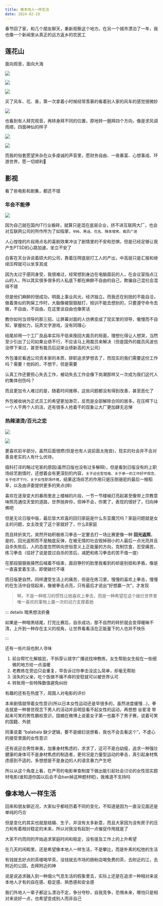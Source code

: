 ```yaml
---
title: 像本地人一样生活
date: 2024-02-19
---
```


春节回了家，和几个朋友聊天，重新观察这个地方。在另一个城市漂泊了一年，我也像一个新闻里从真正的远方返乡的农民工

## 莲花山

面向观音，面向大海

![](https://kingan-md-img.oss-cn-guangzhou.aliyuncs.com/blog/20240219141123299.jpg?x-oss-process=image/format,webp/resize,w_640)

![](https://kingan-md-img.oss-cn-guangzhou.aliyuncs.com/blog/20240219134902999.jpg?x-oss-process=image/format,webp/resize,w_640)

![](https://kingan-md-img.oss-cn-guangzhou.aliyuncs.com/blog/20240219134812570.jpg?x-oss-process=image/format,webp/resize,w_640)

买了风车、花、香，第一次拿着小时候经常羡慕的看着别人家的风车的感觉很微妙

![](https://kingan-md-img.oss-cn-guangzhou.aliyuncs.com/blog/20240219134835932.jpg?x-oss-process=image/format,webp/resize,w_640)

也看到有人拜完观音，再转身拜不同的位置，原地转一圈拜四个方向，像是求风调雨顺，四面神仙的样子

![](https://kingan-md-img.oss-cn-guangzhou.aliyuncs.com/blog/20240219134829050.jpg?x-oss-process=image/format,webp/resize,w_640)

![](https://kingan-md-img.oss-cn-guangzhou.aliyuncs.com/blog/20240219134842268.jpg?x-oss-process=image/format,webp/resize,w_640)

而我的俗套愿望夹杂在众多虔诚的声音里，愿财务自由、一夜暴富、心想事成、环游世界，愿一切顺利🙏

## 影视

看了些电影和剧集，都还不错

### 年会不能停

![](https://kingan-md-img.oss-cn-guangzhou.aliyuncs.com/blog/20240224123803923.png?x-oss-process=image/format,webp/resize,w_720)

因为自己就在国内IT行业搬砖，就算只是混在底层企业，挤不进互联网大厂，也会对互联网公司的所作所为了如指掌，`996、黑话、花名、降本增笑、裁员广进`

人心惶惶的片段用点名的喜剧效果冲淡了剧情里的不安和恐惧，但是已经足够让我产生PTSD的心跳加速，坐立不安了

白客在天台诉说着硕大的公司，靠着压榨底层打工人的产出，中高层只是汇报和继续压榨就可以坐享其成

因为太过于感同身受，我很难过，经常想到身边在电脑面前的人，在会议室指点江山的人，所以其实很多很多的人私底下都在麻醉不自由的自己，欺骗自己混社会混得不错

但是他们麻醉的很成功，明面上事业风光，经济独立。而我还在别扭的不能自洽，做着类似的狗屎工作时，大脑像被狠狠敲打，规训不能去想别的，只要遵守命令去做，不自由，不自由，在这里谈自由也像笑话

教你如何当领导的那三招，让屏幕对面的人仿佛变成了现实里的领导，傲慢而不自知，掌握权力，玩弄文字游戏，没有同理心

结尾却用一个工厂良品率实际不低来挽回大裁员的局面，理想化得让人想哭，当然至少引出了公司如果业绩不行，不应该马上用裁员来解决（但是国外的裁员风波也没停下来过，甚至有裁员后迎来业绩新高的大公司）

外包潘尼看透公司资本家的本质，辞职追求梦想去了，而现实的我们需要这份工作吗？需要！他妈的，不想干，但是需要

认真工作还要担心失去工作，被动失去工作会像下岗潮那样又一次成为我们这代人的集体创伤吗？

而且更加令人难过的是，随着时间推移，这些问题都没有得到改善，甚至恶化了

外包被收纳为正式员工的希望更加渺茫，反而是全部解除合同的居多。在压榨下让一个人干两个人的活，还有很多人抢着干的现象让大厂更加肆无忌惮

### 热辣滚烫/百元之恋

![](https://kingan-md-img.oss-cn-guangzhou.aliyuncs.com/blog/20240224123848495.png?x-oss-process=image/format,webp/resize,w_720)

![](https://kingan-md-img.oss-cn-guangzhou.aliyuncs.com/blog/20240224123839843.png?x-oss-process=image/format,webp/resize,w_720)

更喜欢前半部分。虽然后面很燃(但是也有人说前面太拖沓)，现实的社会并不会对善良老实的人有什么优待，

插科打诨的略过宅家的原因(虽然日版也没有过多解释)，但是看到日版没有的上职场综艺剧情时，还想着会有更深刻的内容，`关于迎合型性格、关于单一的工作好坏观念、关于经济下行、关于女性职场环境`，结果这场综艺的作用只是压倒骆驼的最后一根稻草，以及由评委提供更多的笑点(摔)

喜欢在逐渐变大的暴雨里走上楼梯的片段，一节一节楼梯灯亮起甚至像带上宗教意味照亮通往天堂的道路，世界抛弃你，但神不会，你累了，表现的很好了，归向神佛吧

但是无论日版中版，最后皆大欢喜的回归家庭是什么东亚魔咒吗？家庭问题就是女主的问题，女主改变了这个家就好了，什么B家庭

而且转折突兀，突然开始积极练习拳击一定要去打一场比赛更像一种 **回光返照**，是的，回光返照而不是触底反弹，在被无情的社会毁掉弱小的人最后一点光亮并且自杀失败后，人的态度忽然转向世俗意义上正能量的方向，克制饮食，忍受痛苦，练习拳击（往好了说是尝过自杀的苦后，减肥和练习拳击的苦不值一提）

在那段狠狠挨揍然后喊着不结束，面目狰狞的脸里我看到的却是别扭和矛盾，像是一直喜爱着生活，即使破烂不堪

而日版更自然，同样遭受生活上的痛苦，但是在练习里，慢慢的喜欢上拳击，慢慢的在生活中自信起来，像被拳击点亮，只有最后才说出“好想赢一次”，才发现

> 啊，不是一种练习的惯性让她喜欢上拳击，而是一种希望在这个破烂世界里唯一喜欢的事物上赢一次的动力支撑着她

::: details 暗黑想法折叠

如果是一种暗黑结尾，打完比赛后，自杀成功，那不自然的转折就会变得暧昧不清，上升到一种存在主义的视角，让世界看看活在正能量下的人也并不快乐

:::

还有一些片段也耐人寻味

1. 前台帮忙化解尴尬，不拆穿认错字广播说找坤教练，女生帮助女生般在一些细微的地方给一点温暖
2. 老教练在旁边只会重复，早告诉过你拳击没这么简单，却毫无帮助
3. 消失的父亲，吃个饭做不痛不痒的安慰就可以被世界认可
4. 转账用一些特殊数值避免纠纷

有趣的还有在热度下，周围人对电影的评价

本来剧情就带着女性意识(所以日本女性运动还是早很多的，虽然进度缓慢...)，拳击就是一种普世观念下男人的活动并且明显看不起女性的运动，再想想 谷爱凌 带起来可笑的男性霸权意识，国蝻在微博上说着女子第一也赢不了男子赛，说着可笑的国籍、外貌

同事说着 “balabala 缺少逻辑，要不是媳妇说想看，我也不会去看这个”，不虚心的接受里面的女性意识

还有说迎合男性审美，加重身材焦虑的，求求了，这可不是白幼瘦，追求一种强壮健康的身体可不是身材焦虑的制造者，更何况是力量型运动的拳击，真引起身材焦虑感到不适的，多想想是不是身边的人的语言暴力产生吧

所以从这个角度上看，在严苛的电影审查制度下做出能引起社会讨论的女性现实题材电影(谁知道你国以后会不会ban掉这种题材呢)，我难道不支持吗

## 像本地人一样生活

回来和朋友聊近况，大家似乎都经历着不同的变化，不知道是因为一直没见面还是单纯的巧合

但是变化的其实也就是结婚、生子，并没有太多新意，而且大家因为没有房子的压力和有着相对稳定的未来，所以对我没有起到一点催促作用就是了

大家不约而同的开始追求家庭时间和稳定，没有提及工作上的上升希望

在几天的闲暇里，还是希望像本地人一样生活，不是攀比，而是朴素的松弛的生活

有钱就去好点的茶楼喝早茶，没钱就去市场的肠粉店喝免费的茶，去附近的江，去附近的公园，去拜附近的神

说是说追求融入到一种烟火气息生活的假象里去，实际上还是在追求一种相对来说本地人才有的自在感、稳定感、熟悉感和安全感

我们外地人一辈子都这么漂泊不定，争分夺秒，自我竞争，恐惧未来，哪怕只是相对来说好一点，也希望变成别人而非自己
